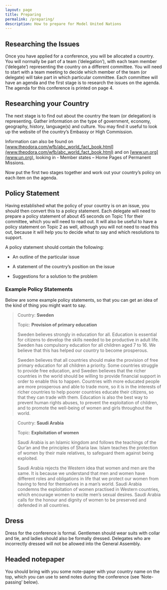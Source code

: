 ```yaml
---
layout: page
title: Preparing
permalink: /preparing/
description: How to prepare for Model United Nations
---
```


## Researching the Issues

Once you have applied for a conference, you will be allocated a country.  You will normally be part of a team (‘delegation’), with each team member (‘delegate’) representing the country on a different committee.
You will need to start with a team meeting to decide which member of the team (or delegate) will take part in which particular committee.  Each committee will have an agenda and the first stage is to research the issues on the agenda.  The agenda for this conference is printed on page 4.

## Researching your Country

The next stage is to find out about the country the team (or delegation) is representing.  Gather information on the type of government, economy, geography, history, language(s) and culture.  You may find it useful to look up the website of the country’s Embassy or High Commission.

Information can also be found on
[www.theodora.com/wfb/abc_world_fact_book.html](www.theodora.com/wfb/abc_world_fact_book.html) and on [www.un.org](www.un.org), looking in - Member states – Home Pages of Permanent Missions.

Now put the first two stages together and work out your country’s policy on each item on the agenda.

## Policy Statement

Having established what the policy of your country is on an issue, you should then convert this to a policy statement.  Each delegate will need to prepare a policy statement of about 45 seconds on Topic 1 for their committee, which you will need to read out.  It will also be useful to have a policy statement on Topic 2 as well, although you will not need to read this out, because it will help you to decide what to say and which resolutions to support.

A policy statement should contain the following:

* An outline of the particular issue

* A statement of the country’s position on the issue

* Suggestions for a solution to the problem

### Example Policy Statements

Below are some example policy statements, so that you can get an idea of the kind of thing you might want to say.

> Country: **Sweden**
>
> Topic: **Provision of primary education**
>
> Sweden believes strongly in education for all.  Education is essential for citizens to develop the skills needed to be productive in adult life.  Sweden has compulsory education for all children aged 7 to 16.  We believe that this has helped our country to become prosperous.  
>
> Sweden believes that all countries should make the provision of free primary education for all children a priority.  Some countries struggle to provide free education, and Sweden believes that the richer countries in the world should be willing to provide financial support in order to enable this to happen.  Countries with more educated people are more prosperous and able to trade more, so it is in the interests of richer countries to help poorer countries educate their citizens, so that they can trade with them.  Education is also the best way to prevent human rights abuses, to prevent the exploitation of children, and to promote the well-being of women and girls throughout the world.

> Country: **Saudi Arabia**
>
> Topic:  **Exploitation of women**
>
> Saudi Arabia is an Islamic kingdom and follows the teachings of the Qur’an and the principles of Sharia law.  Islam teaches the protection of women by their male relatives, to safeguard them against being exploited.
>
> Saudi Arabia rejects the Western idea that women and men are the same.  It is because we understand that men and women have different roles and obligations in life that we protect our women from having to fend for themselves in a man’s world.  Saudi Arabia condemns the exploitation of women practised in Western countries, which encourage women to excite men’s sexual desires.  Saudi Arabia calls for the honour and dignity of women to be preserved and defended in all countries.

## Dress

Dress for the conference is formal.  Gentlemen should wear suits with collar and tie, and ladies should also be formally dressed.  Delegates who are incorrectly dressed will not be allowed into the General Assembly.

## Headed notepaper

You should bring with you some note-paper with your country name on the top, which you can use to send notes during the conference (see ‘Note-passing’ below).
